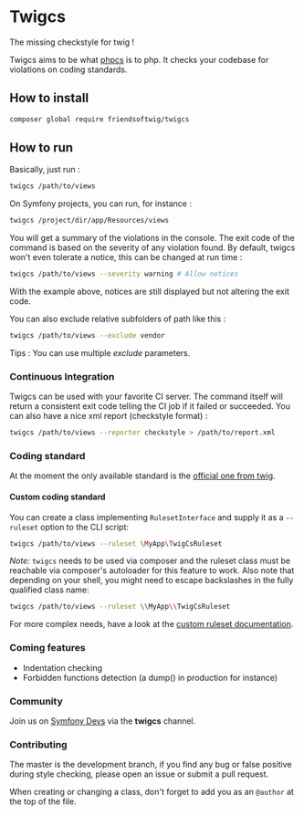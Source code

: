 # Twigcs

The missing checkstyle for twig !

Twigcs aims to be what [phpcs](https://github.com/squizlabs/PHP_CodeSniffer) is to php. It checks your codebase for
violations on coding standards.

## How to install

```bash
composer global require friendsoftwig/twigcs
```

## How to run

Basically, just run :

```bash
twigcs /path/to/views
```

On Symfony projects, you can run, for instance :

```bash
twigcs /project/dir/app/Resources/views
```

You will get a summary of the violations in the console. The exit code of the command is based on the severity
of any violation found. By default, twigcs won't even tolerate a notice, this can be changed at run time :

```bash
twigcs /path/to/views --severity warning # Allow notices
```

With the example above, notices are still displayed but not altering the exit code.

You can also exclude relative subfolders of path like this :

```bash
twigcs /path/to/views --exclude vendor
```

Tips : You can use multiple _exclude_ parameters.

### Continuous Integration

Twigcs can be used with your favorite CI server. The command itself will return a consistent exit code telling
the CI job if it failed or succeeded. You can also have a nice xml report (checkstyle format) :

```bash
twigcs /path/to/views --reporter checkstyle > /path/to/report.xml
```

### Coding standard

At the moment the only available standard is the [official one from twig](http://twig.sensiolabs.org/doc/coding_standards.html).

#### Custom coding standard

You can create a class implementing `RulesetInterface` and supply it as a `--ruleset` option to the CLI script:

```bash
twigcs /path/to/views --ruleset \MyApp\TwigCsRuleset
```

*Note:* `twigcs` needs to be used via composer and the ruleset class must be reachable via composer's autoloader for this feature to work.
Also note that depending on your shell, you might need to escape backslashes in the fully qualified class name:

```bash
twigcs /path/to/views --ruleset \\MyApp\\TwigCsRuleset
```

For more complex needs, have a look at the [custom ruleset documentation](doc/ruleset.md).

### Coming features

- Indentation checking
- Forbidden functions detection (a dump() in production for instance)

### Community

Join us on [Symfony Devs](https://symfony.com/slack) via the **twigcs** channel.

### Contributing

The master is the development branch, if you find any bug or false positive during style checking, please
open an issue or submit a pull request.

When creating or changing a class, don't forget to add you as an `@author` at the top of the file.
